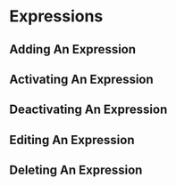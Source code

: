 # Expressions

## Adding An Expression

## Activating An Expression

## Deactivating An Expression

## Editing An Expression

## Deleting An Expression
